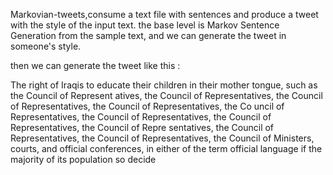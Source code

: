 Markovian-tweets,consume a text file with sentences and produce a tweet  with the style of the input text.  the base level is Markov Sentence Generation from the sample text, and we can generate the tweet in someone's style.




 then we can generate the tweet like this :

The right of Iraqis to educate their children in their mother tongue, such as the Council of Represent
atives, the Council of Representatives, the Council of Representatives, the Council of Representatives, the Co
uncil of Representatives, the Council of Representatives, the Council of Representatives, the Council of Repre
sentatives, the Council of Representatives, the Council of Representatives, the Council of Ministers, courts, 
and official conferences, in either of the term official language if the majority of its population so decide 
